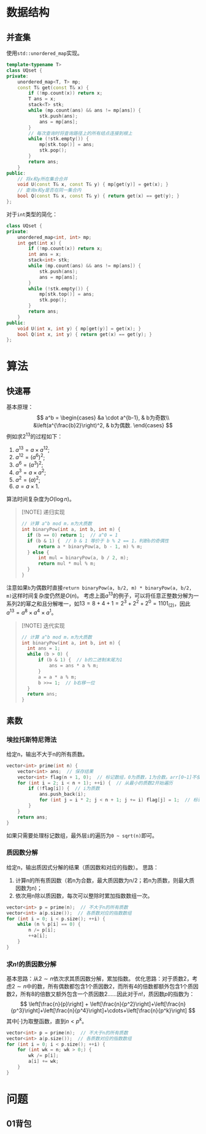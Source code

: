 # 数据结构
## 并查集
使用`std::unordered_map`实现。
```cpp
template<typename T>
class UQset {
private:
    unordered_map<T, T> mp;
    const T& get(const T& x) {
        if (!mp.count(x)) return x;
        T ans = x;
        stack<T> stk;
        while (mp.count(ans) && ans != mp[ans]) {
            stk.push(ans);
            ans = mp[ans];
        }
        // 每次查询时将查询路径上的所有结点连接到根上
        while (!stk.empty()) {
            mp[stk.top()] = ans;
            stk.pop();
        }
        return ans;
    }
public:
    // 将x和y所在集合合并
    void U(const T& x, const T& y) { mp[get(y)] = get(x); }
    // 查询x和y是否在同一集合内
    bool Q(const T& x, const T& y) { return get(x) == get(y); }
};
```
对于`int`类型的简化：
```cpp
class UQset {
private:
    unordered_map<int, int> mp;
    int get(int x) {
        if (!mp.count(x)) return x;
        int ans = x;
        stack<int> stk;
        while (mp.count(ans) && ans != mp[ans]) {
            stk.push(ans);
            ans = mp[ans];
        }
        while (!stk.empty()) {
            mp[stk.top()] = ans;
            stk.pop();
        }
        return ans;
    }
public:
    void U(int x, int y) { mp[get(y)] = get(x); }
    bool Q(int x, int y) { return get(x) == get(y); }
};
```

# 算法
## 快速幂
基本原理：
$$
a^b = \begin{cases}
&a \cdot a^{b-1}, & b为奇数\\
&\left(a^{\frac{b}2}\right)^2, & b为偶数.
\end{cases}
$$
例如求$2^{13}$的过程如下：
1. $a^{13} = a\times a^{12}$;
2. $a^{12} = \left(a^6\right)^2$;
3. $a^6 = \left(a^3\right)^2$;
4. $a^3 = a\times a^2$;
5. $a^2 = \left(a\right)^2$;
6. $a = a \times 1$.

算法时间复杂度为$O(\log n)$。

> [!NOTE] 递归实现
> ```cpp
> // 计算 a^b mod m，m为大质数
> int binaryPow(int a, int b, int m) {
> 	if (b == 0) return 1;  // a^0 = 1
> 	if (b & 1) {  // b & 1 等价于 b % 2 == 1，判断b的奇偶性
> 		return a * binaryPow(a, b - 1, m) % m;
> 	} else {
> 		int mul = binaryPow(a, b / 2, m);
> 		return mul * mul % m;
> 	}
> }
> ```

注意如果`b`为偶数时直接`return binaryPow(a, b/2, m) * binaryPow(a, b/2, m)`这样时间复杂度仍然是$O(n)$。
考虑上面$a^{13}$的例子，可以将任意正整数分解为一系列2的幂之和且分解唯一，如$13 =8+4+1=2^3+2^2+2^0= 1101_{(2)}$，因此$a^{13}=a^8\times a^4\times a^1$。

> [!NOTE] 迭代实现
> ```cpp
> // 计算 a^b mod m，m为大质数
> int binaryPow(int a, int b, int m) {
> 	int ans = 1;
> 	while (b > 0) {
> 		if (b & 1) {  // b的二进制末尾为1
> 			ans = ans * a % m;
> 		}
> 		a = a * a % m;
> 		b >>= 1;  // b右移一位
> 	}
> 	return ans;
> }
> ```
## 素数
### 埃拉托斯特尼筛法
给定n，输出不大于n的所有质数。
```cpp
vector<int> prime(int n) {
    vector<int> ans;  // 保存结果
    vector<int> flag(n + 1, 0);  // 标记数组，0为质数，1为合数。arr[0~1]不使用
    for (int i = 2; i < n + 1); ++i) {  // 从最小的质数2开始遍历
        if (!flag[i]) {  // i为质数
            ans.push_back(i);
            for (int j = i * 2; j < n + 1; j += i) flag[j] = 1;  // 标记i的所有倍数
        }
    }
    return ans;
}
```
如果只需要处理标记数组，最外层`i`的遍历为`0 ~ sqrt(n)`即可。
### 质因数分解
给定n，输出质因式分解的结果（质因数和对应的指数）。
思路：
1. 计算n的所有质因数（若n为合数，最大质因数为n/2；若n为质数，则最大质因数为n)；
2. 依次用n除以质因数，每次可以整除时累加指数数组一次。
```cpp
vector<int> p = prime(n);  // 不大于n的所有质数
vector<int> a(p.size());  // 各质数对应的指数数组
for (int i = 0; i < p.size(); ++i) {
    while (n % p[i] == 0) {
        n /= p[i];
        ++a[i];
    }
}
```
### 求$n!$的质因数分解
基本思路：从$2\sim n$依次求其质因数分解，累加指数。
优化思路：对于质数2，考虑$2\sim n$中的数，所有偶数都包含1个质因数2，而所有4的倍数都额外包含1个质因数2，所有8的倍数又额外包含一个质因数2……因此对于$n!$，质因数$p$的指数为：
$$
\left[\frac{n}{p}\right] + \left[\frac{n}{p^2}\right]+\left[\frac{n}{p^3}\right]+\left[\frac{n}{p^4}\right]+\cdots+\left[\frac{n}{p^k}\right]
$$
其中$[\cdot]$为取整函数，直到$n<p^k$。
```cpp
vector<int> p = prime(n);  // 不大于n的所有质数
vector<int> a(p.size());  // 各质数对应的指数数组
for (int i = 0; i < p.size(); ++i) {
    for (int wk = n; wk > 0;) {
        wk /= p[i];
        a[i] += wk;
    }
}
```


# 问题
## 01背包


